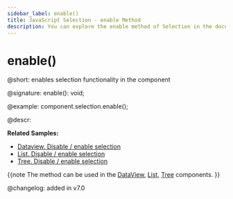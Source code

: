 ```yaml
---
sidebar_label: enable()
title: JavaScript Selection - enable Method 
description: You can explore the enable method of Selection in the documentation of the DHTMLX JavaScript UI library. Browse developer guides and API reference, try out code examples and live demos, and download a free 30-day evaluation version of DHTMLX Suite.
---
```


# enable()

@short: enables selection functionality in the component

@signature: enable(): void;

@example:
component.selection.enable();

@descr:

**Related Samples:**
- [Dataview. Disable / enable selection](https://snippet.dhtmlx.com/kn42gb50)
- [List. Disable / enable selection](https://snippet.dhtmlx.com/i4zj985o)
- [Tree. Disable / enable selection](https://snippet.dhtmlx.com/g6cmggqt)

{{note The method can be used in the [DataView](dataview/usage_selection.md), [List](list/usage_selection.md), [Tree](tree/usage_selection.md) components. }}

@changelog:
added in v7.0

[comment]: # (@relatedapi: dataview/api/dataview_selection_config.md list/api/list_selection_config.md tree/api/tree_selection_config.md)
